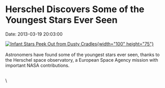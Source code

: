 Herschel Discovers Some of the Youngest Stars Ever Seen
=======================================================

Date: 2013-03-19 20:03:00

[![Infant Stars Peek Out from Dusty
Cradles](http://www.jpl.nasa.gov/images/herschel/20130319/pia16839-th.jpg){width="100"
height="75"}](http://www.jpl.nasa.gov/news/news.cfm?release=2013-102&rn=news.xml&rst=3733)\
\
Astronomers have found some of the youngest stars ever seen, thanks to
the Herschel space observatory, a European Space Agency mission with
important NASA contributions.

\
\
